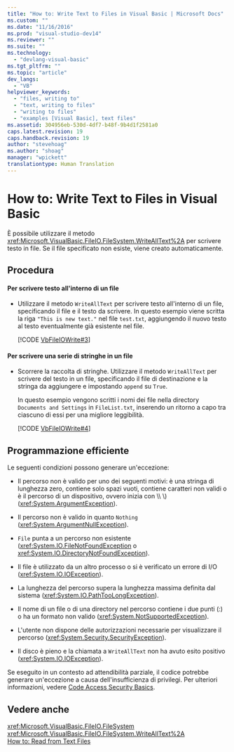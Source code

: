 ```yaml
---
title: "How to: Write Text to Files in Visual Basic | Microsoft Docs"
ms.custom: ""
ms.date: "11/16/2016"
ms.prod: "visual-studio-dev14"
ms.reviewer: ""
ms.suite: ""
ms.technology: 
  - "devlang-visual-basic"
ms.tgt_pltfrm: ""
ms.topic: "article"
dev_langs: 
  - "VB"
helpviewer_keywords: 
  - "files, writing to"
  - "text, writing to files"
  - "writing to files"
  - "examples [Visual Basic], text files"
ms.assetid: 304956eb-530d-4df7-b48f-9b4d1f2581a0
caps.latest.revision: 19
caps.handback.revision: 19
author: "stevehoag"
ms.author: "shoag"
manager: "wpickett"
translationtype: Human Translation
---
```

# How to: Write Text to Files in Visual Basic
È possibile utilizzare il metodo <xref:Microsoft.VisualBasic.FileIO.FileSystem.WriteAllText%2A> per scrivere testo in file.  Se il file specificato non esiste, viene creato automaticamente.  
  
## Procedura  
  
#### Per scrivere testo all'interno di un file  
  
-   Utilizzare il metodo `WriteAllText` per scrivere testo all'interno di un file, specificando il file e il testo da scrivere.  In questo esempio viene scritta la riga `"This is new text."` nel file `test.txt`, aggiungendo il nuovo testo al testo eventualmente già esistente nel file.  
  
     [!CODE [VbFileIOWrite#3](../CodeSnippet/VS_Snippets_VBCSharp/VbFileIOWrite#3)]  
  
#### Per scrivere una serie di stringhe in un file  
  
-   Scorrere la raccolta di stringhe.  Utilizzare il metodo `WriteAllText` per scrivere del testo in un file, specificando il file di destinazione e la stringa da aggiungere e impostando `append` su `True`.  
  
     In questo esempio vengono scritti i nomi dei file nella directory `Documents and Settings` in `FileList.txt`, inserendo un ritorno a capo tra ciascuno di essi per una migliore leggibilità.  
  
     [!CODE [VbFileIOWrite#4](../CodeSnippet/VS_Snippets_VBCSharp/VbFileIOWrite#4)]  
  
## Programmazione efficiente  
 Le seguenti condizioni possono generare un'eccezione:  
  
-   Il percorso non è valido per uno dei seguenti motivi: è una stringa di lunghezza zero, contiene solo spazi vuoti, contiene caratteri non validi o è il percorso di un dispositivo, ovvero inizia con \\\\  \\\) \(<xref:System.ArgumentException>\).  
  
-   Il percorso non è valido in quanto `Nothing` \(<xref:System.ArgumentNullException>\).  
  
-   `File` punta a un percorso non esistente \(<xref:System.IO.FileNotFoundException> o <xref:System.IO.DirectoryNotFoundException>\).  
  
-   Il file è utilizzato da un altro processo o si è verificato un errore di I\/O \(<xref:System.IO.IOException>\).  
  
-   La lunghezza del percorso supera la lunghezza massima definita dal sistema \(<xref:System.IO.PathTooLongException>\).  
  
-   Il nome di un file o di una directory nel percorso contiene i due punti \(:\) o ha un formato non valido \(<xref:System.NotSupportedException>\).  
  
-   L'utente non dispone delle autorizzazioni necessarie per visualizzare il percorso \(<xref:System.Security.SecurityException>\).  
  
-   Il disco è pieno e la chiamata a `WriteAllText` non ha avuto esito positivo \(<xref:System.IO.IOException>\).  
  
 Se eseguito in un contesto ad attendibilità parziale, il codice potrebbe generare un'eccezione a causa dell'insufficienza di privilegi.  Per ulteriori informazioni, vedere [Code Access Security Basics](../Topic/Code%20Access%20Security%20Basics.md).  
  
## Vedere anche  
 <xref:Microsoft.VisualBasic.FileIO.FileSystem>   
 <xref:Microsoft.VisualBasic.FileIO.FileSystem.WriteAllText%2A>   
 [How to: Read from Text Files](../../../../visual-basic/developing-apps/programming/drives-directories-files/how-to-read-from-text-files.md)